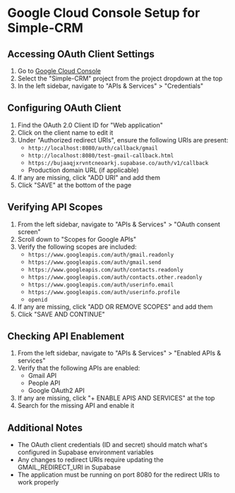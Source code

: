 # Google Cloud Console Setup for Simple-CRM

## Accessing OAuth Client Settings

1. Go to [Google Cloud Console](https://console.cloud.google.com/)
2. Select the "Simple-CRM" project from the project dropdown at the top
3. In the left sidebar, navigate to "APIs & Services" > "Credentials"

## Configuring OAuth Client

1. Find the OAuth 2.0 Client ID for "Web application"
2. Click on the client name to edit it
3. Under "Authorized redirect URIs", ensure the following URIs are present:
   - `http://localhost:8080/auth/callback/gmail`
   - `http://localhost:8080/test-gmail-callback.html`
   - `https://bujaaqjxrvntcneoarkj.supabase.co/auth/v1/callback`
   - Production domain URL (if applicable)
4. If any are missing, click "ADD URI" and add them
5. Click "SAVE" at the bottom of the page

## Verifying API Scopes

1. From the left sidebar, navigate to "APIs & Services" > "OAuth consent screen"
2. Scroll down to "Scopes for Google APIs"
3. Verify the following scopes are included:
   - `https://www.googleapis.com/auth/gmail.readonly`
   - `https://www.googleapis.com/auth/gmail.send`
   - `https://www.googleapis.com/auth/contacts.readonly`
   - `https://www.googleapis.com/auth/contacts.other.readonly`
   - `https://www.googleapis.com/auth/userinfo.email`
   - `https://www.googleapis.com/auth/userinfo.profile`
   - `openid`
4. If any are missing, click "ADD OR REMOVE SCOPES" and add them
5. Click "SAVE AND CONTINUE"

## Checking API Enablement

1. From the left sidebar, navigate to "APIs & Services" > "Enabled APIs & services"
2. Verify that the following APIs are enabled:
   - Gmail API
   - People API
   - Google OAuth2 API
3. If any are missing, click "+ ENABLE APIS AND SERVICES" at the top
4. Search for the missing API and enable it

## Additional Notes

- The OAuth client credentials (ID and secret) should match what's configured in Supabase environment variables
- Any changes to redirect URIs require updating the GMAIL_REDIRECT_URI in Supabase
- The application must be running on port 8080 for the redirect URIs to work properly 